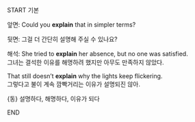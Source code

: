 START
기본

앞면:
Could you **explain** that in simpler terms?

뒷면:
그걸 더 간단히 설명해 주실 수 있나요?

해석:
She tried to **explain** her absence, but no one was satisfied.  
그녀는 결석한 이유를 해명하려 했지만 아무도 만족하지 않았다.

That still doesn’t **explain** why the lights keep flickering.  
그렇다고 불이 계속 깜빡거리는 이유가 설명되진 않아.

{동} 설명하다, 해명하다, 이유가 되다
<!--ID: 1745462244851-->
END